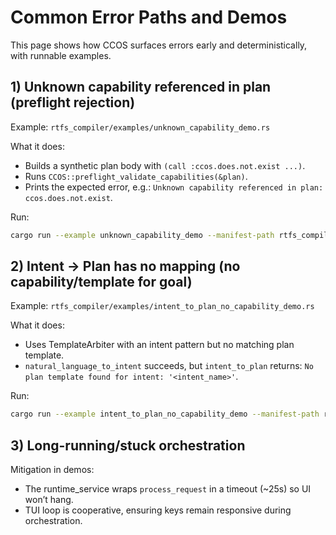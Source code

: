 # Common Error Paths and Demos

This page shows how CCOS surfaces errors early and deterministically, with runnable examples.

## 1) Unknown capability referenced in plan (preflight rejection)

Example: `rtfs_compiler/examples/unknown_capability_demo.rs`

What it does:
- Builds a synthetic plan body with `(call :ccos.does.not.exist ...)`.
- Runs `CCOS::preflight_validate_capabilities(&plan)`.
- Prints the expected error, e.g.: `Unknown capability referenced in plan: ccos.does.not.exist`.

Run:
```sh
cargo run --example unknown_capability_demo --manifest-path rtfs_compiler/Cargo.toml
```

## 2) Intent → Plan has no mapping (no capability/template for goal)

Example: `rtfs_compiler/examples/intent_to_plan_no_capability_demo.rs`

What it does:
- Uses TemplateArbiter with an intent pattern but no matching plan template.
- `natural_language_to_intent` succeeds, but `intent_to_plan` returns:
  `No plan template found for intent: '<intent_name>'`.

Run:
```sh
cargo run --example intent_to_plan_no_capability_demo --manifest-path rtfs_compiler/Cargo.toml
```

## 3) Long-running/stuck orchestration

Mitigation in demos:
- The runtime_service wraps `process_request` in a timeout (~25s) so UI won’t hang.
- TUI loop is cooperative, ensuring keys remain responsive during orchestration.
